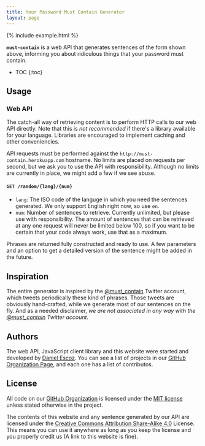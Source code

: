 ```yaml
---
title: Your Password Must Contain Generator
layout: page
---
```


{% include example.html %}

**`must-contain`** is a web API that generates sentences of the form shown above, informing you
about ridiculous things that your password must contain.

  + TOC
  {:toc}


Usage
-----


### Web API

The catch-all way of retrieving content is to perform HTTP calls to our web API directly.
Note that this is *not recommended* if there's a library available for your language.
Libraries are encouraged to implement caching and other conveniencies.

API requests must be performed against the `http://must-contain.herokuapp.com` hostname.  No limits
are placed on requests per second, but we ask you to use the API with responsibility.  Although no
limits are currently in place, we might add a few if we see abuse.

#### `GET /random/{lang}/{num}`

  + `lang`: The ISO code of the languge in which you need the sentences generated.
    We only support English right now, so use `en`.
  + `num`: Number of sentences to retrieve.  Currently unlimited, but please use with
    responsibility.  The amount of sentences that can be retrieved at any one request will never be
    limited below 100, so if you want to be certain that your code always work, use that as a
    maximum.

Phrases are returned fully constructed and ready to use.  A few parameters and an option to get a
detailed version of the sentence might be added in the future.


Inspiration
-----------

The entire generator is inspired by the [@must_contain][] Twitter account, which tweets
periodically these kind of phrases.  Those tweets are obviously hand-crafted, while we generate
most of our sentences on the fly.  And as a needed disclaimer, *we are not associated in any way
with the [@must_contain][] Twitter account*.

  [@must_contain]:  https://twitter.com/must_contain  "Your PW Must Contain Twitter Account"


Authors
-------

The web API, JavaScript client library and this website were started and developed by
[Daniel Escoz][].  You can see a list of projects in our
[GitHub Organization Page][must-contain github], and each one has a list of contributos.

  [daniel escoz]: https://github.com/Darkhogg "Daniel Escoz GitHub Page"
  [must-contain github]: https://github.com/must-contain "must-contain GitHub Page"

License
-------

All code on our [GitHub Organization][must-contain github] is licensed under the [MIT license][]
unless stated otherwise in the project.

  [mit license]: http://opensource.org/licenses/MIT "MIT License"

The contents of this website and any sentence generated by our API are licensed under the
[Creative Commons Attribution Share-Alike 4.0][cc-by-sa] License.  This means you can use
it anywhere as long as you keep the license and you properly credit us (A link to this website is
fine).

  [cc-by-sa]: http://creativecommons.org/licenses/by-sa/4.0/ "Creative Commons Attribution Share-Alike 4.0"